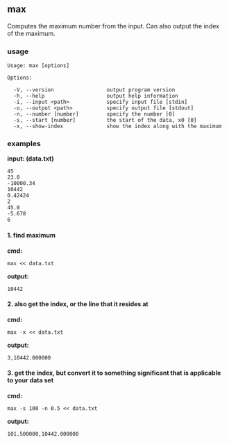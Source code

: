 

max
---

Computes the maximum number from the input. Can also output the index of the maximum.


### usage

    Usage: max [options]

    Options:

      -V, --version                 output program version
      -h, --help                    output help information
      -i, --input <path>            specify input file [stdin]
      -o, --output <path>           specify output file [stdout]
      -n, --number [number]         specify the number [0]
      -s, --start [number]          the start of the data, x0 [0]
      -x, --show-index              show the index along with the maximum 


### examples

**input: (data.txt)**

    45
    23.0
    -10000.34
    10442
    0.42424
    2
    45.0
    -5.678
    6


#### 1. find maximum

**cmd:**

    max << data.txt


**output:**

    10442


#### 2. also get the index, or the line that it resides at

**cmd:**

    max -x << data.txt


**output:**

    3,10442.000000


#### 3. get the index, but convert it to something significant that is applicable to your data set

**cmd:**

    max -s 100 -n 0.5 << data.txt


**output:**

    101.500000,10442.000000



